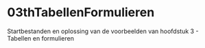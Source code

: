 # 03thTabellenFormulieren
Startbestanden en oplossing van de voorbeelden van hoofdstuk 3 - Tabellen en formulieren
